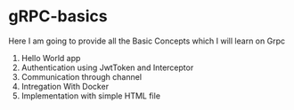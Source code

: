 # gRPC-basics
Here I am going to provide all the Basic Concepts which I will learn on Grpc
1. Hello World app
2. Authentication using JwtToken and Interceptor
3. Communication through channel
4. Intregation With Docker
5. Implementation with simple HTML file
